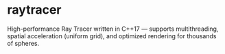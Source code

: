 # raytracer
High-performance Ray Tracer written in C++17 — supports multithreading, spatial acceleration (uniform grid), and optimized rendering for thousands of spheres.
